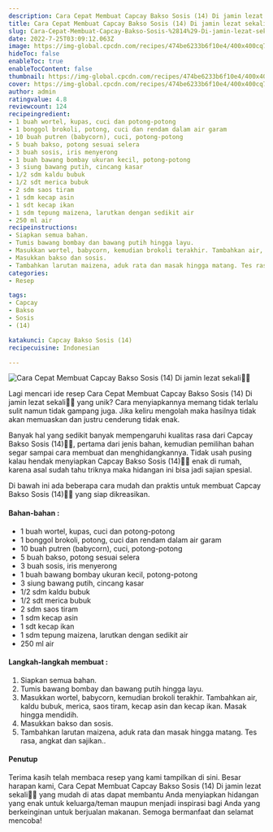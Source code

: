 ```yaml
---
description: Cara Cepat Membuat Capcay Bakso Sosis (14) Di jamin lezat sekali"
title: Cara Cepat Membuat Capcay Bakso Sosis (14) Di jamin lezat sekali
slug: Cara-Cepat-Membuat-Capcay-Bakso-Sosis-%2814%29-Di-jamin-lezat-sekali
date: 2022-7-25T03:09:12.063Z
image: https://img-global.cpcdn.com/recipes/474be6233b6f10e4/400x400cq70/photo.jpg
hideToc: false
enableToc: true
enableTocContent: false
thumbnail: https://img-global.cpcdn.com/recipes/474be6233b6f10e4/400x400cq70/photo.jpg
cover: https://img-global.cpcdn.com/recipes/474be6233b6f10e4/400x400cq70/photo.jpg
author: admin
ratingvalue: 4.8
reviewcount: 124
recipeingredient:
- 1 buah wortel, kupas, cuci dan potong-potong
- 1 bonggol brokoli, potong, cuci dan rendam dalam air garam
- 10 buah putren (babycorn), cuci, potong-potong
- 5 buah bakso, potong sesuai selera
- 3 buah sosis, iris menyerong
- 1 buah bawang bombay ukuran kecil, potong-potong
- 3 siung bawang putih, cincang kasar
- 1/2 sdm kaldu bubuk
- 1/2 sdt merica bubuk
- 2 sdm saos tiram
- 1 sdm kecap asin
- 1 sdt kecap ikan
- 1 sdm tepung maizena, larutkan dengan sedikit air
- 250 ml air
recipeinstructions:
- Siapkan semua bahan.
- Tumis bawang bombay dan bawang putih hingga layu.
- Masukkan wortel, babycorn, kemudian brokoli terakhir. Tambahkan air, kaldu bubuk, merica, saos tiram, kecap asin dan kecap ikan. Masak hingga mendidih.
- Masukkan bakso dan sosis.
- Tambahkan larutan maizena, aduk rata dan masak hingga matang. Tes rasa, angkat dan sajikan..
categories:
- Resep

tags:
- Capcay
- Bakso
- Sosis
- (14)

katakunci: Capcay Bakso Sosis (14)
recipecuisine: Indonesian

---
```


![Cara Cepat Membuat Capcay Bakso Sosis (14) Di jamin lezat sekali👩‍🍳](https://img-global.cpcdn.com/recipes/474be6233b6f10e4/400x400cq70/photo.jpg)

Lagi mencari ide resep Cara Cepat Membuat Capcay Bakso Sosis (14) Di jamin lezat sekali👩‍🍳 yang unik? Cara menyiapkannya memang tidak terlalu sulit namun tidak gampang juga. Jika keliru mengolah maka hasilnya tidak akan memuaskan dan justru cenderung tidak enak.

Banyak hal yang sedikit banyak mempengaruhi kualitas rasa dari Capcay Bakso Sosis (14)👩‍🍳, pertama dari jenis bahan, kemudian pemilihan bahan segar sampai cara membuat dan menghidangkannya. Tidak usah pusing kalau hendak menyiapkan Capcay Bakso Sosis (14)👩‍🍳 enak di rumah, karena asal sudah tahu triknya maka hidangan ini bisa jadi sajian spesial.

Di bawah ini ada beberapa cara mudah dan praktis untuk membuat Capcay Bakso Sosis (14)👩‍🍳 yang siap dikreasikan.

<!--inarticleads1-->

#### Bahan-bahan :

- 1 buah wortel, kupas, cuci dan potong-potong
- 1 bonggol brokoli, potong, cuci dan rendam dalam air garam
- 10 buah putren (babycorn), cuci, potong-potong
- 5 buah bakso, potong sesuai selera
- 3 buah sosis, iris menyerong
- 1 buah bawang bombay ukuran kecil, potong-potong
- 3 siung bawang putih, cincang kasar
- 1/2 sdm kaldu bubuk
- 1/2 sdt merica bubuk
- 2 sdm saos tiram
- 1 sdm kecap asin
- 1 sdt kecap ikan
- 1 sdm tepung maizena, larutkan dengan sedikit air
- 250 ml air

<!--inarticleads2-->

#### Langkah-langkah membuat :

1. Siapkan semua bahan.
1. Tumis bawang bombay dan bawang putih hingga layu.
1. Masukkan wortel, babycorn, kemudian brokoli terakhir. Tambahkan air, kaldu bubuk, merica, saos tiram, kecap asin dan kecap ikan. Masak hingga mendidih.
1. Masukkan bakso dan sosis.
1. Tambahkan larutan maizena, aduk rata dan masak hingga matang. Tes rasa, angkat dan sajikan..

#### Penutup

Terima kasih telah membaca resep yang kami tampilkan di sini. Besar harapan kami, Cara Cepat Membuat Capcay Bakso Sosis (14) Di jamin lezat sekali👩‍🍳 yang mudah di atas dapat membantu Anda menyiapkan hidangan yang enak untuk keluarga/teman maupun menjadi inspirasi bagi Anda yang berkeinginan untuk berjualan makanan. Semoga bermanfaat dan selamat mencoba!